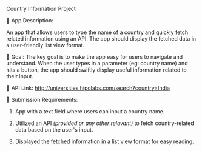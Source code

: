 Country Information Project 

📱 App Description:

An app that allows users to type the name of a country and quickly fetch related information using an API. The app should display the fetched data in a user-friendly list view format.

🎯 Goal:
The key goal is to make the app easy for users to navigate and understand. When the user types in a parameter (eg: country name) and hits a button, the app should swiftly display useful information related to their input.

🔗 API Link: http://universities.hipolabs.com/search?country=India


📌 Submission Requirements:

1. App with a text field where users can input a country name.

2. Utilized an API _(provided or any other relevant)_ to fetch country-related data based on the user's input.

3. Displayed the fetched information in a list view format for easy reading.